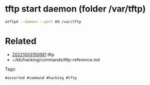 # tftp start daemon (folder /var/tftp)
```bash
atftpd --daemon --port 69 /var/tftp
```

# Related

- [20221003150681](/zet/20221003150681/README.md) tftp
- ~/kb/hacking/commands/tftp-reference.md

Tags:

    #assorted #command #hacking #tftp
